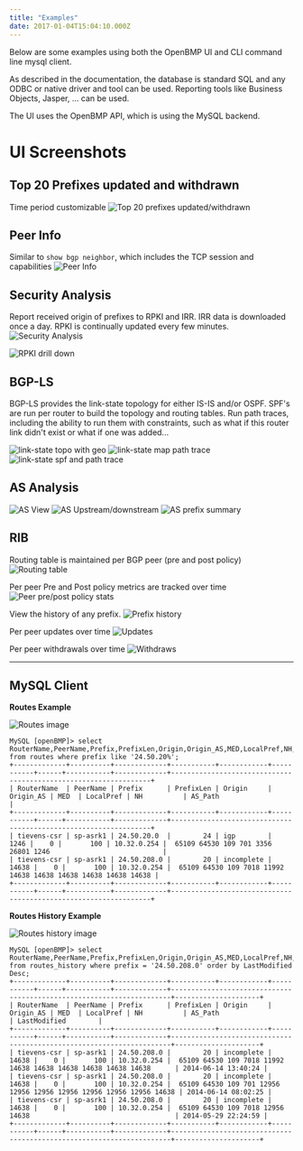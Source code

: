 ```yaml
---
title: "Examples"
date: 2017-01-04T15:04:10.000Z
---
```


Below are some examples using both the OpenBMP UI and CLI command line mysql client.  

<!--more-->

As described in the documentation, the database is standard SQL and any ODBC or native driver and tool can be used.  Reporting tools like Business Objects, Jasper, ... can be used. 

The UI uses the OpenBMP API, which is using the MySQL backend. 


UI Screenshots
================
 
## Top 20 Prefixes updated and withdrawn
Time period customizable
![](images/top20.png "Top 20 prefixes updated/withdrawn")


## Peer Info
Similar to ```show bgp neighbor```, which includes the TCP session and capabilities 
![](images/peer_info.png "Peer Info")


## Security Analysis
Report received origin of prefixes to RPKI and IRR.  IRR data is downloaded once a day.  RPKI is continually updated every few minutes. 
![](images/security_report.png "Security Analysis")


![](images/rpki_drill_down.png "RPKI drill down")

## BGP-LS
BGP-LS provides the link-state topology for either IS-IS and/or OSPF.  SPF's are run per router to build the topology and routing tables.  Run path traces, including the ability to run them with constraints, such as what if this router link didn't exist or what if one was added...

![](images/linkstate_topo_geo.png "link-state topo with geo")
![](images/linkstate_map_traces.png "link-state map path trace")
![](images/linkstate_SPF_and_traces.png "link-state spf and path trace")


## AS Analysis

![](images/as_view.png "AS View")
![](images/as_view_up_down.png "AS Upstream/downstream")
![](images/as_by_prefix_summary.png "AS prefix summary")

## RIB

Routing table is maintained per BGP peer (pre and post policy)
![](images/routing_table.png "Routing table")

Per peer Pre and Post policy metrics are tracked over time
![](images/Pre_post_stats.png "Peer pre/post policy stats")

View the history of any prefix. 
![](images/prefix_history.png "Prefix history")

Per peer updates over time
![](images/updates_overtime.png "Updates")

Per peer withdrawals over time
![](images/withdraws_overtime.png "Withdraws")


- - -

MySQL Client
------------

**Routes Example** 

![](images/routes-shell.png "Routes image")

```
MySQL [openBMP]> select RouterName,PeerName,Prefix,PrefixLen,Origin,Origin_AS,MED,LocalPref,NH,AS_Path from routes where prefix like '24.50.20%';
+-------------+----------+-------------+-----------+------------+-----------+------+-----------+-------------+-----------------------------------------------------------------+
| RouterName  | PeerName | Prefix      | PrefixLen | Origin     | Origin_AS | MED  | LocalPref | NH          | AS_Path                                                         |
+-------------+----------+-------------+-----------+------------+-----------+------+-----------+-------------+-----------------------------------------------------------------+
| tievens-csr | sp-asrk1 | 24.50.20.0  |        24 | igp        |      1246 |    0 |       100 | 10.32.0.254 |  65109 64530 109 701 3356 26801 1246                            |
| tievens-csr | sp-asrk1 | 24.50.208.0 |        20 | incomplete |     14638 |    0 |       100 | 10.32.0.254 |  65109 64530 109 7018 11992 14638 14638 14638 14638 14638 14638 |
+-------------+----------+-------------+-----------+------------+-----------+------+-----------+-------------+-----------------------------------------------------------------+
```


**Routes History Example**

![](images/routes-history-shell.png "Routes history image")

```
MySQL [openBMP]> select RouterName,PeerName,Prefix,PrefixLen,Origin,Origin_AS,MED,LocalPref,NH,AS_Path,LastModified  from routes_history where prefix = '24.50.208.0' order by LastModified Desc;
+-------------+----------+-------------+-----------+------------+-----------+------+-----------+-------------+----------------------------------------------------------------------+---------------------+
| RouterName  | PeerName | Prefix      | PrefixLen | Origin     | Origin_AS | MED  | LocalPref | NH          | AS_Path                                                              | LastModified        |
+-------------+----------+-------------+-----------+------------+-----------+------+-----------+-------------+----------------------------------------------------------------------+---------------------+
| tievens-csr | sp-asrk1 | 24.50.208.0 |        20 | incomplete |     14638 |    0 |       100 | 10.32.0.254 |  65109 64530 109 7018 11992 14638 14638 14638 14638 14638 14638      | 2014-06-14 13:40:24 |
| tievens-csr | sp-asrk1 | 24.50.208.0 |        20 | incomplete |     14638 |    0 |       100 | 10.32.0.254 |  65109 64530 109 701 12956 12956 12956 12956 12956 12956 12956 14638 | 2014-06-14 08:02:25 |
| tievens-csr | sp-asrk1 | 24.50.208.0 |        20 | incomplete |     14638 |    0 |       100 | 10.32.0.254 |  65109 64530 109 7018 12956 14638                                    | 2014-05-29 22:24:59 |
+-------------+----------+-------------+-----------+------------+-----------+------+-----------+-------------+----------------------------------------------------------------------+---------------------+
```

